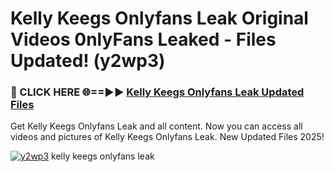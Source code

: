 # Kelly Keegs Onlyfans Leak Original Videos 0nlyFans Leaked - Files Updated! (y2wp3)

<h3>🔴 CLICK HERE 🌐==►► <a href="https://tinyurl.com/3hn5wdd3" rel="nofollow">Kelly Keegs Onlyfans Leak Updated Files</a></h3>

Get Kelly Keegs Onlyfans Leak and all content. Now you can access all videos and pictures of Kelly Keegs Onlyfans Leak. New Updated Files 2025!

[![y2wp3](https://i.imgur.com/4HnBqBT.gif)](https://tinyurl.com/3hn5wdd3)
kelly keegs onlyfans leak